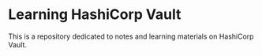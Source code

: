 # Learning HashiCorp Vault

This is a repository dedicated to notes and learning materials on HashiCorp Vault.